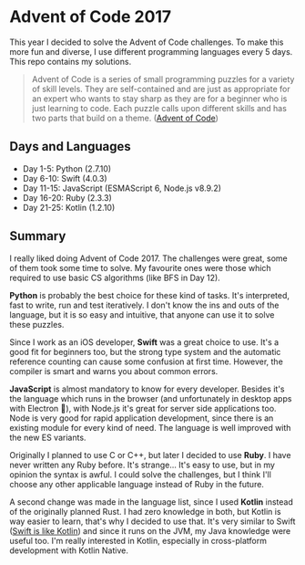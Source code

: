 # Advent of Code 2017

This year I decided to solve the Advent of Code challenges. To make this more fun and diverse, I use different programming languages every 5 days. This repo contains my solutions.

> Advent of Code is a series of small programming puzzles for a variety of skill levels. They are self-contained and are just as appropriate for an expert who wants to stay sharp as they are for a beginner who is just learning to code. Each puzzle calls upon different skills and has two parts that build on a theme. ([Advent of Code](http://adventofcode.com))

## Days and Languages
* Day 1-5: Python (2.7.10)
* Day 6-10: Swift (4.0.3)
* Day 11-15: JavaScript (ESMAScript 6, Node.js v8.9.2)
* Day 16-20: Ruby (2.3.3)
* Day 21-25: Kotlin (1.2.10)

## Summary
I really liked doing Advent of Code 2017. The challenges were great, some of them took some time to solve. My favourite ones were those which required to use basic CS algorithms (like BFS in Day 12).

**Python** is probably the best choice for these kind of tasks. It's interpreted, fast to write, run and test iteratively. I don't know the ins and outs of the language, but it is so easy and intuitive, that anyone can use it to solve these puzzles.

Since I work as an iOS developer, **Swift** was a great choice to use. It's a good fit for beginners too, but the strong type system and the automatic reference counting can cause some confusion at first time. However, the compiler is smart and warns you about common errors.

**JavaScript** is almost mandatory to know for every developer. Besides it's the language which runs in the browser (and unfortunately in desktop apps with Electron 🤢), with Node.js it's great for server side applications too. Node is very good for rapid application development, since there is an existing module for every kind of need. The language is well improved with the new ES variants.

Originally I planned to use C or C++, but later I decided to use **Ruby**. I have never written any Ruby before. It's strange... It's easy to use, but in my opinion the syntax is awful. I could solve the challenges, but I think I'll choose any other applicable language instead of Ruby in the future.

A second change was made in the language list, since I used **Kotlin** instead of the originally planned Rust. I had zero knowledge in both, but Kotlin is way easier to learn, that's why I decided to use that. It's very similar to Swift ([Swift is like Kotlin](http://nilhcem.com/swift-is-like-kotlin/)) and since it runs on the JVM, my Java knowledge were useful too. I'm really interested in Kotlin, especially in cross-platform development with Kotlin Native.
